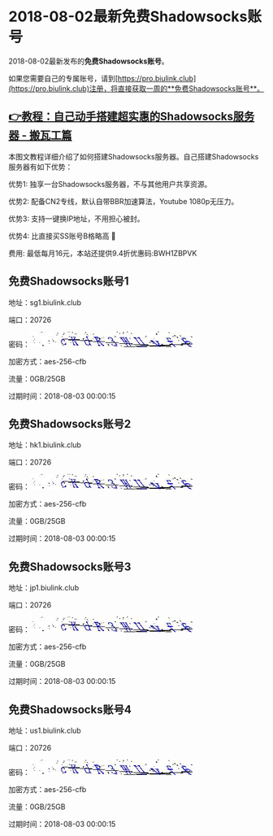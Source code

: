 # 2018-08-02最新**免费Shadowsocks账号**

2018-08-02最新发布的**免费Shadowsocks账号**。

如果您需要自己的专属账号，请到[https://pro.biulink.club](https://pro.biulink.club)注册，将直接获取一周的**免费Shadowsocks账号**。

## [👉教程：自己动手搭建超实惠的Shadowsocks服务器 - 搬瓦工篇](https://github.com/Biulink/ShadowsocksTutorials/blob/master/%E6%95%99%E6%82%A8%E8%87%AA%E5%B7%B1%E5%8A%A8%E6%89%8B%E6%90%AD%E5%BB%BA%E8%B6%85%E5%AE%9E%E6%83%A0%E7%9A%84Shadowsocks%E6%9C%8D%E5%8A%A1%E5%99%A8%20-%20%E6%90%AC%E7%93%A6%E5%B7%A5%E7%AF%87.md)
  
  本图文教程详细介绍了如何搭建Shadowsocks服务器。自己搭建Shadowsocks服务器有如下优势：

  优势1: 独享一台Shadowsocks服务器，不与其他用户共享资源。

  优势2: 配备CN2专线，默认自带BBR加速算法，Youtube 1080p无压力。

  优势3: 支持一键换IP地址，不用担心被封。

  优势4: 比直接买SS账号B格略高 🙂

  费用: 最低每月16元，本站还提供9.4折优惠码:BWH1ZBPVK  
## 免费Shadowsocks账号1

地址：sg1.biulink.club

端口：20726

密码：![免费Shadowsocks账号密码](../password/22f3dd84-8216-4a90-b6fd-c4e6cb2637a3.jpg)

加密方式：aes-256-cfb

流量：0GB/25GB

过期时间：2018-08-03 00:00:15

## 免费Shadowsocks账号2

地址：hk1.biulink.club

端口：20726

密码：![免费Shadowsocks账号密码](../password/22f3dd84-8216-4a90-b6fd-c4e6cb2637a3.jpg)

加密方式：aes-256-cfb

流量：0GB/25GB

过期时间：2018-08-03 00:00:15

## 免费Shadowsocks账号3

地址：jp1.biulink.club

端口：20726

密码：![免费Shadowsocks账号密码](../password/22f3dd84-8216-4a90-b6fd-c4e6cb2637a3.jpg)

加密方式：aes-256-cfb

流量：0GB/25GB

过期时间：2018-08-03 00:00:15

## 免费Shadowsocks账号4

地址：us1.biulink.club

端口：20726

密码：![免费Shadowsocks账号密码](../password/22f3dd84-8216-4a90-b6fd-c4e6cb2637a3.jpg)

加密方式：aes-256-cfb

流量：0GB/25GB

过期时间：2018-08-03 00:00:15

